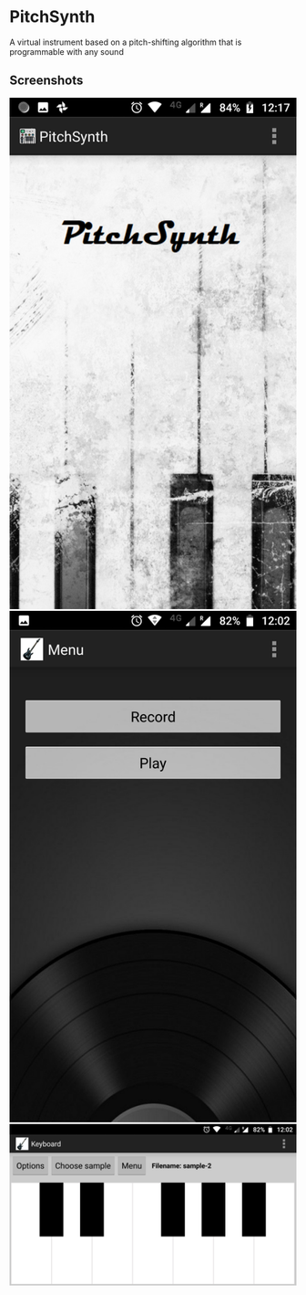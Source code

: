 # PitchSynth
A virtual instrument based on a pitch-shifting algorithm that is programmable with any sound

## Screenshots
![alt text](screenshots/WelcomeScreen.png)
![alt text](screenshots/StartMenu.png)
![alt text](screenshots/Keyboard.png)
